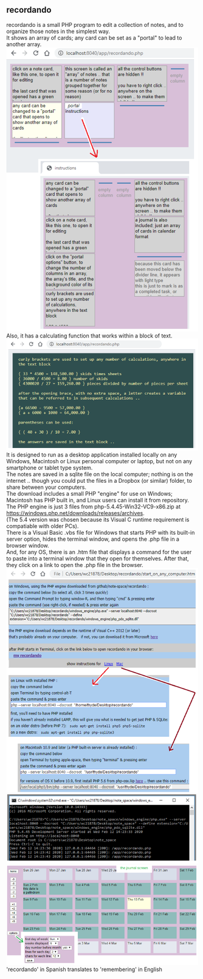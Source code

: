 ## recordando
recordando is a small PHP program to edit a collection of notes, and to organize those notes in the simplest way.
<br />
It shows an array of cards; any card can be set as a "portal" to lead to another array.
<br />
![an array of cards, with a portal to another array](./docs/screenshot1.png)
<br />
Also, it has a calculating function that works within a block of text.
<br />
![the text edit screen, with calculation](./docs/screenshot2.png)
<br />
It is designed to run as a desktop application installed locally on any Windows, Macintosh or Linux personal computer or laptop, but not on any smartphone or tablet type system.
<br />
The notes are saved in a sqlite file on the local computer; nothing is on the internet .. though you could put the files in a Dropbox (or similar) folder, to share between your computers.
<br />
The download includes a small PHP "engine" for use on Windows; Macintosh has PHP built in, and Linux users can install it from repository.
<br />
The PHP engine is just 3 files from php-5.4.45-Win32-VC9-x86.zip at https://windows.php.net/downloads/releases/archives.
<br />
(The 5.4 version was chosen because its Visual C runtime requirement is compatiable with older PCs). 
<br />
There is a Visual Basic .vbs file for Windows that starts PHP with its built-in server option, hides the terminal window, and opens the .php file in a browser window.
<br />
And, for any OS, there is an .htm file that displays a command for the user to paste into a terminal window that they open for themselves.  After that, they click on a link to open the .php file in the browser.
<br />
![to start the program on any OS](./docs/screenshot3.png)
<br />
![running in the Terminal window](./docs/screenshot4.png)
<br />
![the journal screen](./docs/screenshot5.png)
<br />
'recordando' in Spanish translates to 'remembering' in English
<br />
